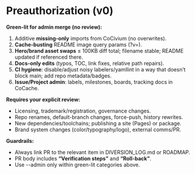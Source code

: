 <!-- status: stub; target: 150+ words -->
<!-- status: stub; target: 150+ words -->
<!-- status: stub; target: 150+ words -->
# Preauthorization (v0)
**Green-lit for admin merge (no review):**
1. Additive **missing-only** imports from CoCivium (no overwrites).
2. **Cache-busting** README image query params (?v=<short-sha>).
3. **Hero/brand asset swaps** ≤ 100KB diff total; filename stable; README updated if referenced there.
4. **Docs-only edits** (typos, TOC, link fixes, relative path repairs).
5. **CI hygiene**: disable/adjust noisy labelers/yamllint in a way that doesn’t block main; add repo metadata/badges.
6. **Issue/Project admin**: labels, milestones, boards, tracking docs in CoCache.

**Requires your explicit review:**
- Licensing, trademark/registration, governance changes.
- Repo renames, default-branch changes, force-push, history rewrites.
- New dependencies/toolchains; publishing a site (Pages) or package.
- Brand system changes (color/typography/logo), external comms/PR.

**Guardrails:**
- Always link PR to the relevant item in DIVERSION_LOG.md or ROADMAP.
- PR body includes **“Verification steps”** and **“Roll-back”**.
- Use --admin only within green-lit categories above.




